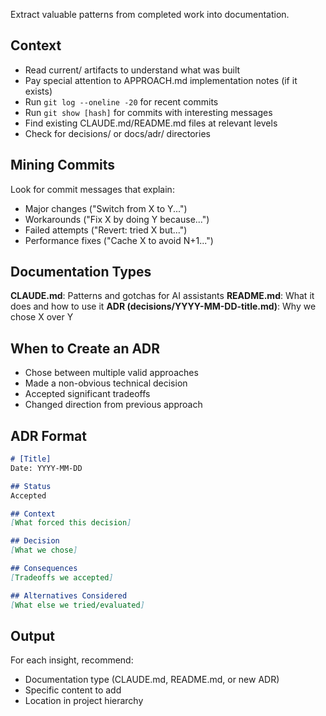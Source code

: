 Extract valuable patterns from completed work into documentation.

## Context
- Read current/ artifacts to understand what was built
- Pay special attention to APPROACH.md implementation notes (if it exists)
- Run `git log --oneline -20` for recent commits
- Run `git show [hash]` for commits with interesting messages
- Find existing CLAUDE.md/README.md files at relevant levels
- Check for decisions/ or docs/adr/ directories

## Mining Commits
Look for commit messages that explain:
- Major changes ("Switch from X to Y...")
- Workarounds ("Fix X by doing Y because...")
- Failed attempts ("Revert: tried X but...")
- Performance fixes ("Cache X to avoid N+1...")

## Documentation Types
**CLAUDE.md**: Patterns and gotchas for AI assistants
**README.md**: What it does and how to use it
**ADR (decisions/YYYY-MM-DD-title.md)**: Why we chose X over Y

## When to Create an ADR
- Chose between multiple valid approaches
- Made a non-obvious technical decision
- Accepted significant tradeoffs
- Changed direction from previous approach

## ADR Format
```markdown
# [Title]
Date: YYYY-MM-DD

## Status
Accepted

## Context
[What forced this decision]

## Decision
[What we chose]

## Consequences
[Tradeoffs we accepted]

## Alternatives Considered
[What else we tried/evaluated]
```

## Output

For each insight, recommend:

- Documentation type (CLAUDE.md, README.md, or new ADR)
- Specific content to add
- Location in project hierarchy
